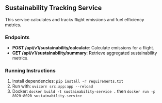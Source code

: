 ## Sustainability Tracking Service

This service calculates and tracks flight emissions and fuel efficiency metrics.

### Endpoints
- **POST /api/v1/sustainability/calculate**: Calculate emissions for a flight.
- **GET /api/v1/sustainability/summary**: Retrieve aggregated sustainability metrics.

### Running Instructions
1. Install dependencies: `pip install -r requirements.txt`
2. Run with: `uvicorn src.app:app --reload`
3. Docker: `docker build -t sustainability-service .` then `docker run -p 8020:8020 sustainability-service`
